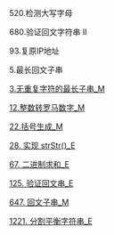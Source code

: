 
520.检测大写字母

680.验证回文字符串 Ⅱ

93.复原IP地址

5.最长回文子串

[3.无重复字符的最长子串_M](../explain/3.无重复字符的最长子串_M.md)

[12.整数转罗马数字_M](../explain/12.整数转罗马数字_M.md)

[22.括号生成_M](../explain/22.括号生成_M.md)

[28. 实现 strStr()_E](../explain/28.%20实现%20strStr()_E.md)

[67. 二进制求和_E](../explain/67.%20二进制求和_E.md)

[125. 验证回文串_E](../explain/125.%20验证回文串_E.md)

[647. 回文子串_M](../explain/647.%20回文子串_M.md)

[1221. 分割平衡字符串_E](../explain/1221.%20分割平衡字符串_E.md)
